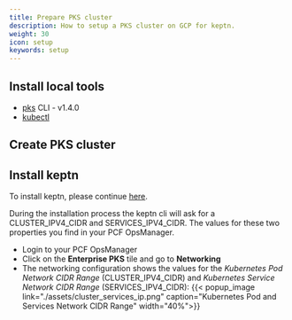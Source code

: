```yaml
---
title: Prepare PKS cluster
description: How to setup a PKS cluster on GCP for keptn.
weight: 30
icon: setup
keywords: setup
---
```


## Install local tools
- [pks](https://network.pivotal.io/products/pivotal-container-service) CLI - v1.4.0
- [kubectl](https://kubernetes.io/docs/tasks/tools/install-kubectl/)

## Create PKS cluster

## Install keptn 

To install keptn, please continue [here](../setup-keptn/).

During the installation process the keptn cli will ask for a CLUSTER_IPV4_CIDR and SERVICES_IPV4_CIDR. The values for these two properties you find in your PCF OpsManager. 

* Login to your PCF OpsManager
* Click on the **Enterprise PKS** tile and go to **Networking**
* The networking configuration shows the values for the *Kubernetes Pod Network CIDR Range* (CLUSTER_IPV4_CIDR) and *Kubernetes Service Network CIDR Range* (SERVICES_IPV4_CIDR):
  {{< popup_image link="./assets/cluster_services_ip.png" 
    caption="Kubernetes Pod and Services Network CIDR Range" width="40%">}}